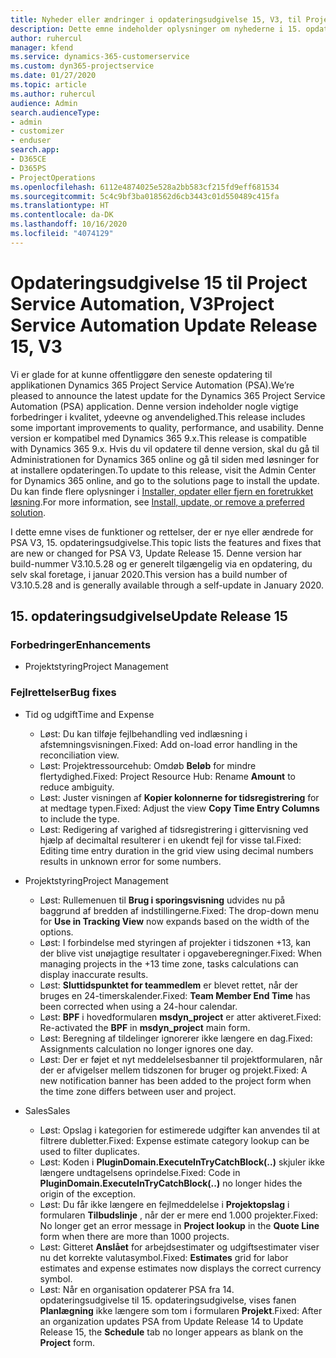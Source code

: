```yaml
---
title: Nyheder eller ændringer i opdateringsudgivelse 15, V3, til Project Service Automation
description: Dette emne indeholder oplysninger om nyhederne i 15. opdateringsudgivelse til Project Service Automation, V3.
author: ruhercul
manager: kfend
ms.service: dynamics-365-customerservice
ms.custom: dyn365-projectservice
ms.date: 01/27/2020
ms.topic: article
ms.author: ruhercul
audience: Admin
search.audienceType:
- admin
- customizer
- enduser
search.app:
- D365CE
- D365PS
- ProjectOperations
ms.openlocfilehash: 6112e4874025e528a2bb583cf215fd9eff681534
ms.sourcegitcommit: 5c4c9bf3ba018562d6cb3443c01d550489c415fa
ms.translationtype: HT
ms.contentlocale: da-DK
ms.lasthandoff: 10/16/2020
ms.locfileid: "4074129"
---
```

# <a name="project-service-automation-update-release-15-v3"></a><span data-ttu-id="dcd49-103">Opdateringsudgivelse 15 til Project Service Automation, V3</span><span class="sxs-lookup"><span data-stu-id="dcd49-103">Project Service Automation Update Release 15, V3</span></span>

<span data-ttu-id="dcd49-104">Vi er glade for at kunne offentliggøre den seneste opdatering til applikationen Dynamics 365 Project Service Automation (PSA).</span><span class="sxs-lookup"><span data-stu-id="dcd49-104">We’re pleased to announce the latest update for the Dynamics 365 Project Service Automation (PSA) application.</span></span> <span data-ttu-id="dcd49-105">Denne version indeholder nogle vigtige forbedringer i kvalitet, ydeevne og anvendelighed.</span><span class="sxs-lookup"><span data-stu-id="dcd49-105">This release includes some important improvements to quality, performance, and usability.</span></span> <span data-ttu-id="dcd49-106">Denne version er kompatibel med Dynamics 365 9.x.</span><span class="sxs-lookup"><span data-stu-id="dcd49-106">This release is compatible with Dynamics 365 9.x.</span></span> <span data-ttu-id="dcd49-107">Hvis du vil opdatere til denne version, skal du gå til Administrationen for Dynamics 365 online og gå til siden med løsninger for at installere opdateringen.</span><span class="sxs-lookup"><span data-stu-id="dcd49-107">To update to this release, visit the Admin Center for Dynamics 365 online, and go to the solutions page to install the update.</span></span> <span data-ttu-id="dcd49-108">Du kan finde flere oplysninger i [Installer, opdater eller fjern en foretrukket løsning](https://docs.microsoft.com/power-platform/admin/install-remove-preferred-solution).</span><span class="sxs-lookup"><span data-stu-id="dcd49-108">For more information, see [Install, update, or remove a preferred solution](https://docs.microsoft.com/power-platform/admin/install-remove-preferred-solution).</span></span>

<span data-ttu-id="dcd49-109">I dette emne vises de funktioner og rettelser, der er nye eller ændrede for PSA V3, 15. opdateringsudgivelse.</span><span class="sxs-lookup"><span data-stu-id="dcd49-109">This topic lists the features and fixes that are new or changed for PSA V3, Update Release 15.</span></span> <span data-ttu-id="dcd49-110">Denne version har build-nummer V3.10.5.28 og er generelt tilgængelig via en opdatering, du selv skal foretage, i januar 2020.</span><span class="sxs-lookup"><span data-stu-id="dcd49-110">This version has a build number of V3.10.5.28 and is generally available through a self-update in January 2020.</span></span>

## <a name="update-release-15"></a><span data-ttu-id="dcd49-111">15. opdateringsudgivelse</span><span class="sxs-lookup"><span data-stu-id="dcd49-111">Update Release 15</span></span> 

### <a name="enhancements"></a><span data-ttu-id="dcd49-112">Forbedringer</span><span class="sxs-lookup"><span data-stu-id="dcd49-112">Enhancements</span></span>

- <span data-ttu-id="dcd49-113">Projektstyring</span><span class="sxs-lookup"><span data-stu-id="dcd49-113">Project Management</span></span>

### <a name="bug-fixes"></a><span data-ttu-id="dcd49-114">Fejlrettelser</span><span class="sxs-lookup"><span data-stu-id="dcd49-114">Bug fixes</span></span>

- <span data-ttu-id="dcd49-115">Tid og udgift</span><span class="sxs-lookup"><span data-stu-id="dcd49-115">Time and Expense</span></span>

  - <span data-ttu-id="dcd49-116">Løst: Du kan tilføje fejlbehandling ved indlæsning i afstemningsvisningen.</span><span class="sxs-lookup"><span data-stu-id="dcd49-116">Fixed: Add on-load error handling in the reconciliation view.</span></span>
  - <span data-ttu-id="dcd49-117">Løst: Projektressourcehub: Omdøb **Beløb** for mindre flertydighed.</span><span class="sxs-lookup"><span data-stu-id="dcd49-117">Fixed: Project Resource Hub: Rename **Amount** to reduce ambiguity.</span></span>
  - <span data-ttu-id="dcd49-118">Løst: Juster visningen af **Kopier kolonnerne for tidsregistrering** for at medtage typen.</span><span class="sxs-lookup"><span data-stu-id="dcd49-118">Fixed: Adjust the view **Copy Time Entry Columns** to include the type.</span></span>
  - <span data-ttu-id="dcd49-119">Løst: Redigering af varighed af tidsregistrering i gittervisning ved hjælp af decimaltal resulterer i en ukendt fejl for visse tal.</span><span class="sxs-lookup"><span data-stu-id="dcd49-119">Fixed: Editing time entry duration in the grid view using decimal numbers results in unknown error for some numbers.</span></span>

- <span data-ttu-id="dcd49-120">Projektstyring</span><span class="sxs-lookup"><span data-stu-id="dcd49-120">Project Management</span></span>

  - <span data-ttu-id="dcd49-121">Løst: Rullemenuen til **Brug i sporingsvisning** udvides nu på baggrund af bredden af indstillingerne.</span><span class="sxs-lookup"><span data-stu-id="dcd49-121">Fixed: The drop-down menu for **Use in Tracking View** now expands based on the width of the options.</span></span>
  - <span data-ttu-id="dcd49-122">Løst: I forbindelse med styringen af projekter i tidszonen +13, kan der blive vist unøjagtige resultater i opgaveberegninger.</span><span class="sxs-lookup"><span data-stu-id="dcd49-122">Fixed: When managing projects in the +13 time zone, tasks calculations can display inaccurate results.</span></span>
  - <span data-ttu-id="dcd49-123">Løst: **Sluttidspunktet for teammedlem** er blevet rettet, når der bruges en 24-timerskalender.</span><span class="sxs-lookup"><span data-stu-id="dcd49-123">Fixed: **Team Member End Time** has been corrected when using a 24-hour calendar.</span></span>
  - <span data-ttu-id="dcd49-124">Løst: **BPF** i hovedformularen **msdyn_project** er atter aktiveret.</span><span class="sxs-lookup"><span data-stu-id="dcd49-124">Fixed: Re-activated the **BPF** in **msdyn_project** main form.</span></span>
  - <span data-ttu-id="dcd49-125">Løst: Beregning af tildelinger ignorerer ikke længere en dag.</span><span class="sxs-lookup"><span data-stu-id="dcd49-125">Fixed: Assignments calculation no longer ignores one day.</span></span>
  - <span data-ttu-id="dcd49-126">Løst: Der er føjet et nyt meddelelsesbanner til projektformularen, når der er afvigelser mellem tidszonen for bruger og projekt.</span><span class="sxs-lookup"><span data-stu-id="dcd49-126">Fixed: A new notification banner has been added to the project form when the time zone differs between user and project.</span></span>

- <span data-ttu-id="dcd49-127">Sales</span><span class="sxs-lookup"><span data-stu-id="dcd49-127">Sales</span></span>

  - <span data-ttu-id="dcd49-128">Løst: Opslag i kategorien for estimerede udgifter kan anvendes til at filtrere dubletter.</span><span class="sxs-lookup"><span data-stu-id="dcd49-128">Fixed: Expense estimate category lookup can be used to filter duplicates.</span></span>
  - <span data-ttu-id="dcd49-129">Løst: Koden i **PluginDomain.ExecuteInTryCatchBlock(..)** skjuler ikke længere undtagelsens oprindelse.</span><span class="sxs-lookup"><span data-stu-id="dcd49-129">Fixed: Code in **PluginDomain.ExecuteInTryCatchBlock(..)** no longer hides the origin of the exception.</span></span>
  - <span data-ttu-id="dcd49-130">Løst: Du får ikke længere en fejlmeddelelse i **Projektopslag** i formularen **Tilbudslinje** , når der er mere end 1.000 projekter.</span><span class="sxs-lookup"><span data-stu-id="dcd49-130">Fixed: No longer get an error message in **Project lookup** in the **Quote Line** form when there are more than 1000 projects.</span></span>
  - <span data-ttu-id="dcd49-131">Løst: Gitteret **Anslået** for arbejdsestimater og udgiftsestimater viser nu det korrekte valutasymbol.</span><span class="sxs-lookup"><span data-stu-id="dcd49-131">Fixed: **Estimates** grid for labor estimates and expense estimates now displays the correct currency symbol.</span></span>
  - <span data-ttu-id="dcd49-132">Løst: Når en organisation opdaterer PSA fra 14. opdateringsudgivelse til 15. opdateringsudgivelse, vises fanen **Planlægning** ikke længere som tom i formularen **Projekt**.</span><span class="sxs-lookup"><span data-stu-id="dcd49-132">Fixed: After an organization updates PSA from Update Release 14 to Update Release 15, the **Schedule** tab no longer appears as blank on the **Project** form.</span></span>
